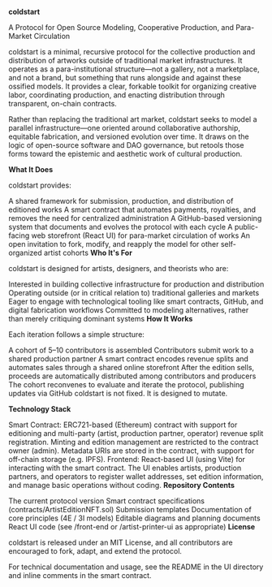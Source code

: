 **coldstart**

A Protocol for Open Source Modeling, Cooperative Production, and Para-Market Circulation

coldstart is a minimal, recursive protocol for the collective production and distribution of artworks outside of traditional market infrastructures. It operates as a para-institutional structure—not a gallery, not a marketplace, and not a brand, but something that runs alongside and against these ossified models. It provides a clear, forkable toolkit for organizing creative labor, coordinating production, and enacting distribution through transparent, on-chain contracts.

Rather than replacing the traditional art market, coldstart seeks to model a parallel infrastructure—one oriented around collaborative authorship, equitable fabrication, and versioned evolution over time. It draws on the logic of open-source software and DAO governance, but retools those forms toward the epistemic and aesthetic work of cultural production.

**What It Does**

coldstart provides:

A shared framework for submission, production, and distribution of editioned works
A smart contract that automates payments, royalties, and removes the need for centralized administration
A GitHub-based versioning system that documents and evolves the protocol with each cycle
A public-facing web storefront (React UI) for para-market circulation of works
An open invitation to fork, modify, and reapply the model for other self-organized artist cohorts
**Who It's For**

coldstart is designed for artists, designers, and theorists who are:

Interested in building collective infrastructure for production and distribution
Operating outside (or in critical relation to) traditional galleries and markets
Eager to engage with technological tooling like smart contracts, GitHub, and digital fabrication workflows
Committed to modeling alternatives, rather than merely critiquing dominant systems
**How It Works**

Each iteration follows a simple structure:

A cohort of 5–10 contributors is assembled
Contributors submit work to a shared production partner
A smart contract encodes revenue splits and automates sales through a shared online storefront
After the edition sells, proceeds are automatically distributed among contributors and producers
The cohort reconvenes to evaluate and iterate the protocol, publishing updates via GitHub
coldstart is not fixed. It is designed to mutate.

**Technology Stack**

Smart Contract:
ERC721-based (Ethereum) contract with support for editioning and multi-party (artist, production partner, operator) revenue split registration.
Minting and edition management are restricted to the contract owner (admin). Metadata URIs are stored in the contract, with support for off-chain storage (e.g. IPFS).
Frontend:
React-based UI (using Vite) for interacting with the smart contract.
The UI enables artists, production partners, and operators to register wallet addresses, set edition information, and manage basic operations without coding.
**Repository Contents**

The current protocol version
Smart contract specifications (contracts/ArtistEditionNFT.sol)
Submission templates
Documentation of core principles (4E / 3I models)
Editable diagrams and planning documents
React UI code (see /front-end or /artist-printer-ui as appropriate)
**License**

coldstart is released under an MIT License, and all contributors are encouraged to fork, adapt, and extend the protocol.

For technical documentation and usage, see the README in the UI directory and inline comments in the smart contract.
